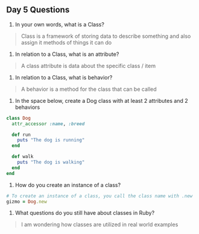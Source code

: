 ## Day 5 Questions

1. In your own words, what is a Class?
> Class is a framework of storing data to describe something and also assign it methods of things it can do

1. In relation to a Class, what is an attribute?
> A class attribute is data about the specific class / item

1. In relation to a Class, what is behavior?
> A behavior is a method for the class that can be called

1. In the space below, create a Dog class with at least 2 attributes and 2 behaviors
```Ruby
class Dog
  attr_accessor :name, :breed

  def run
    puts "The dog is running"
  end

  def walk
    puts "The dog is walking"
  end
end
```

1. How do you create an instance of a class?
```Ruby
# To create an instance of a class, you call the class name with .new
gizmo = Dog.new
```

1. What questions do you still have about classes in Ruby?
> I am wondering how classes are utilized in real world examples
